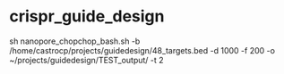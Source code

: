 # crispr_guide_design

sh nanopore_chopchop_bash.sh -b /home/castrocp/projects/guidedesign/48_targets.bed -d 1000 -f 200 -o ~/projects/guidedesign/TEST_output/ -t 2
